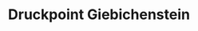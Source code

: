 ---
title: "Druckpoint Giebichenstein"
url: /halle-saale/druckpoint-giebichenstein/
shop: Kopieren
---